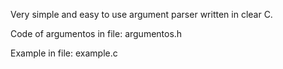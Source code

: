 Very simple and easy to use argument parser written in clear C.

Code of argumentos in file: argumentos.h

Example in file: example.c
